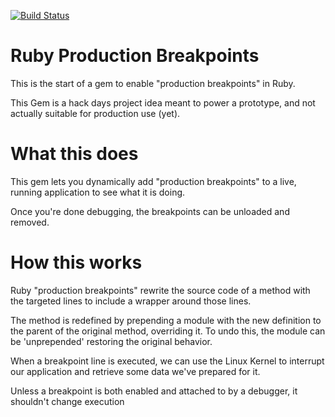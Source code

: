 [![Build Status](https://travis-ci.org/dalehamel/ruby-production-breakpoints.svg?branch=master)](https://travis-ci.org/dalehamel/ruby-production-breakpoints)

# Ruby Production Breakpoints

This is the start of a gem to enable "production breakpoints" in Ruby.

This Gem is a hack days project idea meant to power a prototype, and not actually suitable for production use (yet).

# What this does

This gem lets you dynamically add "production breakpoints" to a live, running application to see what it is doing.

Once you're done debugging, the breakpoints can be unloaded and removed.

# How this works

Ruby "production breakpoints" rewrite the source code of a method with the targeted lines to include a wrapper around those lines.

The method is redefined by prepending a module with the new definition to the parent of the original method, overriding it. To undo this,
the module can be 'unprepended' restoring the original behavior.

When a breakpoint line is executed, we can use the Linux Kernel to interrupt our application and retrieve some data we've prepared for it.

Unless a breakpoint is both enabled and attached to by a debugger, it shouldn't change execution
